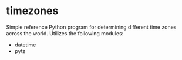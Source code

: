 # timezones
Simple reference Python program for determining different time zones across the world.
Utilizes the following modules:
- datetime
- pytz
